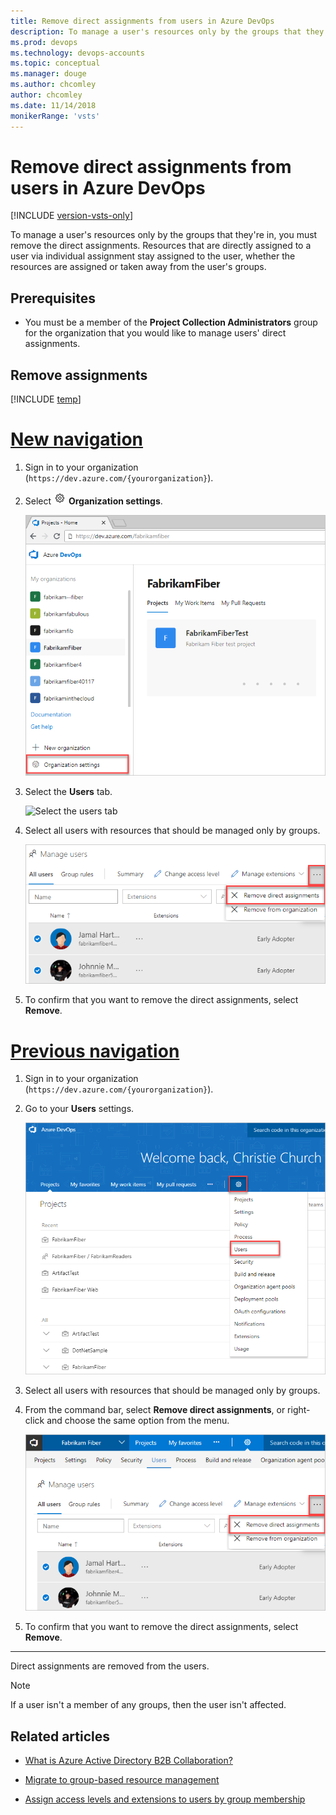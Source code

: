 ```yaml
---
title: Remove direct assignments from users in Azure DevOps
description: To manage a user's resources only by the groups that they're in, you must remove the direct assignments in your Azure DevOps organization
ms.prod: devops
ms.technology: devops-accounts
ms.topic: conceptual
ms.manager: douge
ms.author: chcomley
author: chcomley
ms.date: 11/14/2018
monikerRange: 'vsts'
---
```


# Remove direct assignments from users in Azure DevOps

[!INCLUDE [version-vsts-only](../../_shared/version-vsts-only.md)]

To manage a user's resources only by the groups that they're in, you must remove the direct assignments. Resources that are directly assigned to a user via individual assignment stay assigned to the user, whether the resources are assigned or taken away from the user's groups.

## Prerequisites

* You must be a member of the **Project Collection Administrators** group for the organization that you would like to manage users' direct assignments.

## Remove assignments

[!INCLUDE [temp](../../_shared/new-navigation-cloud.md)] 

# [New navigation](#tab/new-nav)

1. Sign in to your organization (```https://dev.azure.com/{yourorganization}```).

2. Select ![gear icon](../../_img/icons/gear-icon.png) **Organization settings**.

   ![Open Organization settings](../../_shared/_img/settings/open-admin-settings-vert.png)

3. Select the **Users** tab.

   ![Select the users tab
](_img/remove-direct-assignments/users-tab-vert.png)

4. Select all users with resources that should be managed only by groups.

   ![Select group rules for migration](_img/remove-direct-assignments/choose-remove-direct-assignments-vert.png)

5. To confirm that you want to remove the direct assignments, select **Remove**.

# [Previous navigation](#tab/previous-nav)

1. Sign in to your organization (`https://dev.azure.com/{yourorganization}`).

2. Go to your **Users** settings.

   ![Go to users settings](../../_shared/_img/sign-in-go-to-users-settings-horz.png)

3. Select all users with resources that should be managed only by groups.

4. From the command bar, select **Remove direct assignments**, or right-click and choose the same option from the menu.

   ![Choose remove direct assignments](_img/remove-direct-assignments/choose-remove-direct-assignments.png)

5. To confirm that you want to remove the direct assignments, select **Remove**.

---

Direct assignments are removed from the users.

> [!Note]
> If a user isn't a member of any groups, then the user isn't affected.

## Related articles

* [What is Azure Active Directory B2B Collaboration?](/azure/active-directory/active-directory-b2b-what-is-azure-ad-b2b)

* [Migrate to group-based resource management](migrate-to-group-based-resource-management-in-vsts.md)

* [Assign access levels and extensions to users by group membership](assign-access-levels-and-extensions-by-group-membership.md)
